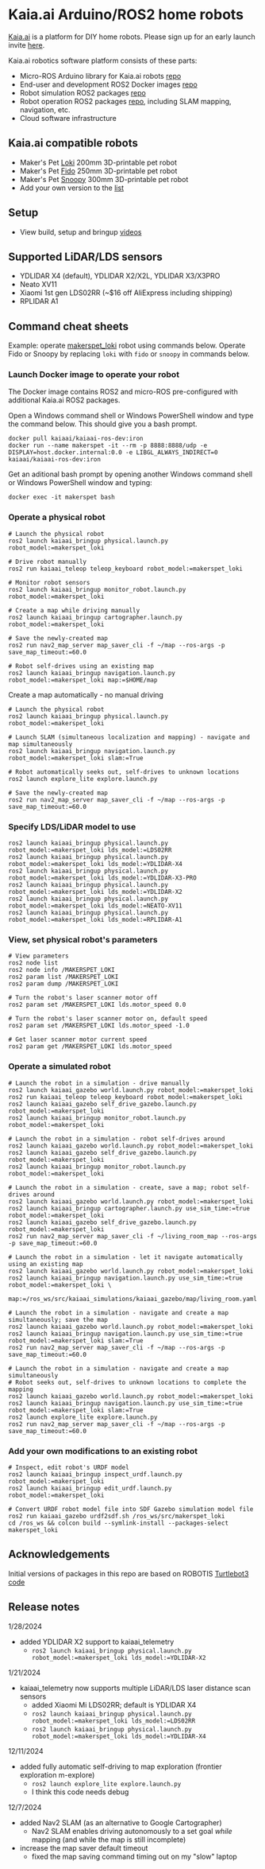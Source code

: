 # Kaia.ai Arduino/ROS2 home robots

[Kaia.ai](https://kaia.ai) is a platform for DIY home robots. Please sign up for an early launch invite [here](https://remake.ai).

Kaia.ai robotics software platform consists of these parts:
- Micro-ROS Arduino library for Kaia.ai robots [repo](https://github.com/kaiaai/micro_ros_arduino_kaia)
- End-user and development ROS2 Docker images [repo](https://github.com/kaiaai/docker)
- Robot simulation ROS2 packages [repo](https://github.com/kaiaai/kaiaai_simulations)
- Robot operation ROS2 packages [repo](https://github.com/kaiaai/kaiaai), including SLAM mapping, navigation, etc.
- Cloud software infrastructure

## Kaia.ai compatible robots
- Maker's Pet [Loki](https://github.com/makerspet/makerspet_loki) 200mm 3D-printable pet robot
- Maker's Pet [Fido](https://github.com/makerspet/makerspet_fido) 250mm 3D-printable pet robot
- Maker's Pet [Snoopy](https://github.com/makerspet/makerspet_snoopy) 300mm 3D-printable pet robot
- Add your own version to the [list](https://github.com/topics/kaiaai-robot)

## Setup
- View build, setup and bringup [videos](https://www.youtube.com/playlist?list=PLOSXKDW70aR8SA16wTB0ou9ClKhv7micy)

## Supported LiDAR/LDS sensors
- YDLIDAR X4 (default), YDLIDAR X2/X2L, YDLIDAR X3/X3PRO
- Neato XV11
- Xiaomi 1st gen LDS02RR (~$16 off AliExpress including shipping)
- RPLIDAR A1

## Command cheat sheets

Example: operate [makerspet_loki](https://github.com/makerspet/makerspet_loki) robot using commands below.
Operate Fido or Snoopy by replacing `loki` with `fido` or `snoopy` in commands below.

### Launch Docker image to operate your robot

The Docker image contains ROS2 and micro-ROS pre-configured with additional Kaia.ai ROS2 packages.

Open a Windows command shell or Windows PowerShell window and type the command below. This should give you a bash prompt.
```
docker pull kaiaai/kaiaai-ros-dev:iron
docker run --name makerspet -it --rm -p 8888:8888/udp -e DISPLAY=host.docker.internal:0.0 -e LIBGL_ALWAYS_INDIRECT=0 kaiaai/kaiaai-ros-dev:iron
```

Get an aditional bash prompt by opening another Windows command shell or Windows PowerShell window and typing:
```
docker exec -it makerspet bash
```

### Operate a physical robot
```
# Launch the physical robot
ros2 launch kaiaai_bringup physical.launch.py robot_model:=makerspet_loki

# Drive robot manually
ros2 run kaiaai_teleop teleop_keyboard robot_model:=makerspet_loki

# Monitor robot sensors
ros2 launch kaiaai_bringup monitor_robot.launch.py robot_model:=makerspet_loki

# Create a map while driving manually
ros2 launch kaiaai_bringup cartographer.launch.py robot_model:=makerspet_loki

# Save the newly-created map
ros2 run nav2_map_server map_saver_cli -f ~/map --ros-args -p save_map_timeout:=60.0

# Robot self-drives using an existing map
ros2 launch kaiaai_bringup navigation.launch.py robot_model:=makerspet_loki map:=$HOME/map
```

Create a map automatically - no manual driving
```
# Launch the physical robot
ros2 launch kaiaai_bringup physical.launch.py robot_model:=makerspet_loki

# Launch SLAM (simultaneous localization and mapping) - navigate and map simultaneously
ros2 launch kaiaai_bringup navigation.launch.py robot_model:=makerspet_loki slam:=True

# Robot automatically seeks out, self-drives to unknown locations
ros2 launch explore_lite explore.launch.py

# Save the newly-created map
ros2 run nav2_map_server map_saver_cli -f ~/map --ros-args -p save_map_timeout:=60.0
```

### Specify LDS/LiDAR model to use
```
ros2 launch kaiaai_bringup physical.launch.py robot_model:=makerspet_loki lds_model:=LDS02RR
ros2 launch kaiaai_bringup physical.launch.py robot_model:=makerspet_loki lds_model:=YDLIDAR-X4
ros2 launch kaiaai_bringup physical.launch.py robot_model:=makerspet_loki lds_model:=YDLIDAR-X3-PRO
ros2 launch kaiaai_bringup physical.launch.py robot_model:=makerspet_loki lds_model:=YDLIDAR-X2
ros2 launch kaiaai_bringup physical.launch.py robot_model:=makerspet_loki lds_model:=NEATO-XV11
ros2 launch kaiaai_bringup physical.launch.py robot_model:=makerspet_loki lds_model:=RPLIDAR-A1
```

### View, set physical robot's parameters
```
# View parameters
ros2 node list
ros2 node info /MAKERSPET_LOKI
ros2 param list /MAKERSPET_LOKI
ros2 param dump /MAKERSPET_LOKI

# Turn the robot's laser scanner motor off
ros2 param set /MAKERSPET_LOKI lds.motor_speed 0.0

# Turn the robot's laser scanner motor on, default speed
ros2 param set /MAKERSPET_LOKI lds.motor_speed -1.0

# Get laser scanner motor current speed
ros2 param get /MAKERSPET_LOKI lds.motor_speed
```

### Operate a simulated robot

```
# Launch the robot in a simulation - drive manually
ros2 launch kaiaai_gazebo world.launch.py robot_model:=makerspet_loki
ros2 run kaiaai_teleop teleop_keyboard robot_model:=makerspet_loki
ros2 launch kaiaai_gazebo self_drive_gazebo.launch.py robot_model:=makerspet_loki
ros2 launch kaiaai_bringup monitor_robot.launch.py robot_model:=makerspet_loki

# Launch the robot in a simulation - robot self-drives around
ros2 launch kaiaai_gazebo world.launch.py robot_model:=makerspet_loki
ros2 launch kaiaai_gazebo self_drive_gazebo.launch.py robot_model:=makerspet_loki
ros2 launch kaiaai_bringup monitor_robot.launch.py robot_model:=makerspet_loki

# Launch the robot in a simulation - create, save a map; robot self-drives around
ros2 launch kaiaai_gazebo world.launch.py robot_model:=makerspet_loki
ros2 launch kaiaai_bringup cartographer.launch.py use_sim_time:=true robot_model:=makerspet_loki
ros2 launch kaiaai_gazebo self_drive_gazebo.launch.py robot_model:=makerspet_loki
ros2 run nav2_map_server map_saver_cli -f ~/living_room_map --ros-args -p save_map_timeout:=60.0

# Launch the robot in a simulation - let it navigate automatically using an existing map
ros2 launch kaiaai_gazebo world.launch.py robot_model:=makerspet_loki
ros2 launch kaiaai_bringup navigation.launch.py use_sim_time:=true robot_model:=makerspet_loki \
  map:=/ros_ws/src/kaiaai_simulations/kaiaai_gazebo/map/living_room.yaml

# Launch the robot in a simulation - navigate and create a map simultaneously; save the map
ros2 launch kaiaai_gazebo world.launch.py robot_model:=makerspet_loki
ros2 launch kaiaai_bringup navigation.launch.py use_sim_time:=true robot_model:=makerspet_loki slam:=True
ros2 run nav2_map_server map_saver_cli -f ~/map --ros-args -p save_map_timeout:=60.0

# Launch the robot in a simulation - navigate and create a map simultaneously
# Robot seeks out, self-drives to unknown locations to complete the mapping
ros2 launch kaiaai_gazebo world.launch.py robot_model:=makerspet_loki
ros2 launch kaiaai_bringup navigation.launch.py use_sim_time:=true robot_model:=makerspet_loki slam:=True
ros2 launch explore_lite explore.launch.py
ros2 run nav2_map_server map_saver_cli -f ~/map --ros-args -p save_map_timeout:=60.0
```

### Add your own modifications to an existing robot
```
# Inspect, edit robot's URDF model
ros2 launch kaiaai_bringup inspect_urdf.launch.py robot_model:=makerspet_loki
ros2 launch kaiaai_bringup edit_urdf.launch.py robot_model:=makerspet_loki

# Convert URDF robot model file into SDF Gazebo simulation model file
ros2 run kaiaai_gazebo urdf2sdf.sh /ros_ws/src/makerspet_loki
cd /ros_ws && colcon build --symlink-install --packages-select makerspet_loki
```

## Acknowledgements
Initial versions of packages in this repo are based on ROBOTIS
[Turtlebot3 code](https://github.com/ROBOTIS-GIT/turtlebot3)

## Release notes
1/28/2024
- added YDLIDAR X2 support to kaiaai_telemetry 
  - `ros2 launch kaiaai_bringup physical.launch.py robot_model:=makerspet_loki lds_model:=YDLIDAR-X2`

1/21/2024
- kaiaai_telemetry now supports multiple LiDAR/LDS laser distance scan sensors
  - added Xiaomi Mi LDS02RR; default is YDLIDAR X4
  - `ros2 launch kaiaai_bringup physical.launch.py robot_model:=makerspet_loki lds_model:=LDS02RR`
  - `ros2 launch kaiaai_bringup physical.launch.py robot_model:=makerspet_loki lds_model:=YDLIDAR-X4`

12/11/2024
- added fully automatic self-driving to map exploration (frontier exploration m-explore)
  - `ros2 launch explore_lite explore.launch.py`
  - I think this code needs debug

12/7/2024
- added Nav2 SLAM (as an alternative to Google Cartographer)
  - Nav2 SLAM enables driving autonomously to a set goal *while* mapping (and while the map is still incomplete)
- increase the map saver default timeout
  - fixed the map saving command timing out on my "slow" laptop
